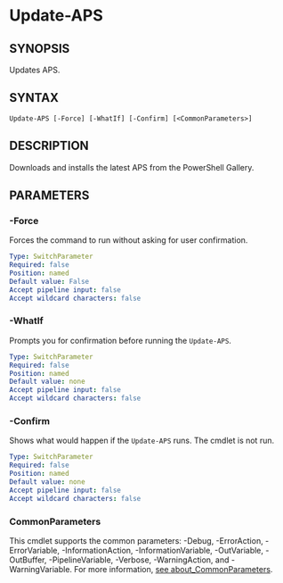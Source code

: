 # Update-APS

## SYNOPSIS
Updates APS.

## SYNTAX
```
Update-APS [-Force] [-WhatIf] [-Confirm] [<CommonParameters>]
```

## DESCRIPTION
Downloads and installs the latest APS from the PowerShell Gallery.
## PARAMETERS

### -Force
Forces the command to run without asking for user confirmation.
```yaml
Type: SwitchParameter
Required: false
Position: named
Default value: False
Accept pipeline input: false
Accept wildcard characters: false
```

### -WhatIf
Prompts you for confirmation before running the `Update-APS`.
```yaml
Type: SwitchParameter
Required: false
Position: named
Default value: none
Accept pipeline input: false
Accept wildcard characters: false
```

### -Confirm
Shows what would happen if the `Update-APS` runs. The cmdlet is not run.
```yaml
Type: SwitchParameter
Required: false
Position: named
Default value: none
Accept pipeline input: false
Accept wildcard characters: false
```
### CommonParameters
This cmdlet supports the common parameters: -Debug, -ErrorAction, -ErrorVariable, -InformationAction, -InformationVariable, -OutVariable, -OutBuffer, -PipelineVariable, -Verbose, -WarningAction, and -WarningVariable. For more information, [see about_CommonParameters](https://docs.microsoft.com/pl-pl/powershell/module/microsoft.powershell.core/about/about_commonparameters).


